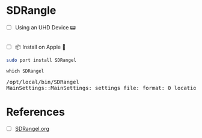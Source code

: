 # SDRangle

- [ ] Using an UHD Device &#x1F4DF;

```zsh
```

- [ ] 	&#x1F4E6; Install on Apple &#x1F34E;

```zsh
sudo port install SDRangel
```

```
which SDRangel
```
<pre>
/opt/local/bin/SDRangel
MainSettings::MainSettings: settings file: format: 0 location: ~/Library/Preferences/com.f4exb.SDRangel.plist
</pre>

# References

- [ ] [SDRangel.org](https://www.sdrangel.org/)
